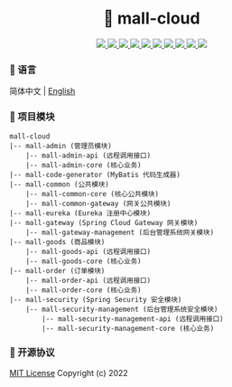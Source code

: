 <h1 align="center">🏪 mall-cloud</h1>

<p align="center">
<a target="_blank" href="https://gitee.com/zhouboyi/mall-cloud">
<img src="https://img.shields.io/badge/license-MIT-red"> 
<img src="https://img.shields.io/badge/JDK-1.8-darkcyan"> 
<img src="https://img.shields.io/badge/SpringBoot-2.3.12.RELEASE-brightgreen"> 
<img src="https://img.shields.io/badge/SpringCloud-Hoxton.SR12-brightgreen"> 
<img src="https://img.shields.io/badge/SpringCloud Alibaba-2.2.7.RELEASE-brightgreen"> 
<img src="https://img.shields.io/badge/MyBatis Plus-3.4.1-dodgerblue"> 
<img src="https://img.shields.io/badge/JJWT-0.9.0-blueviolet"> 
<img src="https://img.shields.io/badge/Swagger2 Knife4J-2.0.9-blue"> 
<img src="https://img.shields.io/badge/FastDFS-1.27.0.0-orange"> 
<img src="https://img.shields.io/badge/MinIO-7.1.0-crimson"> 
</a>
</p>

### 📖 语言

简体中文 | [English](./README.en.md)

### 💼 项目模块

```
mall-cloud
|-- mall-admin (管理员模块)
    |-- mall-admin-api (远程调用接口)
    |-- mall-admin-core (核心业务)
|-- mall-code-generator (MyBatis 代码生成器)
|-- mall-common (公共模块)
    |-- mall-common-core (核心公共模块)
    |-- mall-common-gateway (网关公共模块)
|-- mall-eureka (Eureka 注册中心模块)
|-- mall-gateway (Spring Cloud Gateway 网关模块)
    |-- mall-gateway-management (后台管理系统网关模块)
|-- mall-goods (商品模块)
    |-- mall-goods-api (远程调用接口)
    |-- mall-goods-core (核心业务)
|-- mall-order (订单模块)
    |-- mall-order-api (远程调用接口)
    |-- mall-order-core (核心业务)
|-- mall-security (Spring Security 安全模块)
    |-- mall-security-management (后台管理系统安全模块)
        |-- mall-security-management-api (远程调用接口)
        |-- mall-security-management-core (核心业务)
```

### 📜 开源协议

[MIT License](https://opensource.org/licenses/MIT) Copyright (c) 2022
